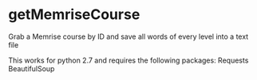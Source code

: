 # getMemriseCourse
Grab a Memrise course by ID and save all words of every level into a text file

This works for python 2.7 and requires the following packages:
Requests
BeautifulSoup
